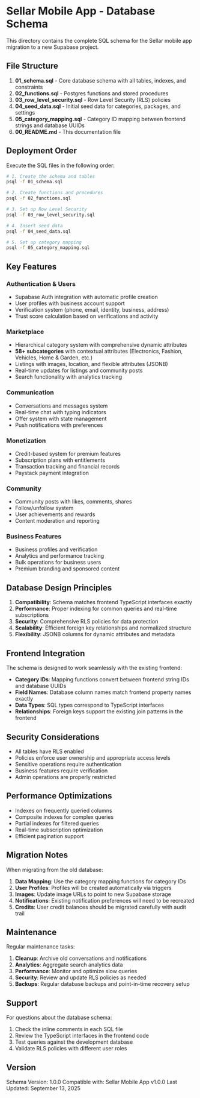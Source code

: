 # Sellar Mobile App - Database Schema

This directory contains the complete SQL schema for the Sellar mobile app migration to a new Supabase project.

## File Structure

1. **01_schema.sql** - Core database schema with all tables, indexes, and constraints
2. **02_functions.sql** - Postgres functions and stored procedures
3. **03_row_level_security.sql** - Row Level Security (RLS) policies
4. **04_seed_data.sql** - Initial seed data for categories, packages, and settings
5. **05_category_mapping.sql** - Category ID mapping between frontend strings and database UUIDs
6. **00_README.md** - This documentation file

## Deployment Order

Execute the SQL files in the following order:

```bash
# 1. Create the schema and tables
psql -f 01_schema.sql

# 2. Create functions and procedures
psql -f 02_functions.sql

# 3. Set up Row Level Security
psql -f 03_row_level_security.sql

# 4. Insert seed data
psql -f 04_seed_data.sql

# 5. Set up category mapping
psql -f 05_category_mapping.sql
```

## Key Features

### Authentication & Users
- Supabase Auth integration with automatic profile creation
- User profiles with business account support
- Verification system (phone, email, identity, business, address)
- Trust score calculation based on verifications and activity

### Marketplace
- Hierarchical category system with comprehensive dynamic attributes
- **58+ subcategories** with contextual attributes (Electronics, Fashion, Vehicles, Home & Garden, etc.)
- Listings with images, location, and flexible attributes (JSONB)
- Real-time updates for listings and community posts
- Search functionality with analytics tracking

### Communication
- Conversations and messages system
- Real-time chat with typing indicators
- Offer system with state management
- Push notifications with preferences

### Monetization
- Credit-based system for premium features
- Subscription plans with entitlements
- Transaction tracking and financial records
- Paystack payment integration

### Community
- Community posts with likes, comments, shares
- Follow/unfollow system
- User achievements and rewards
- Content moderation and reporting

### Business Features
- Business profiles and verification
- Analytics and performance tracking
- Bulk operations for business users
- Premium branding and sponsored content

## Database Design Principles

1. **Compatibility**: Schema matches frontend TypeScript interfaces exactly
2. **Performance**: Proper indexing for common queries and real-time subscriptions
3. **Security**: Comprehensive RLS policies for data protection
4. **Scalability**: Efficient foreign key relationships and normalized structure
5. **Flexibility**: JSONB columns for dynamic attributes and metadata

## Frontend Integration

The schema is designed to work seamlessly with the existing frontend:

- **Category IDs**: Mapping functions convert between frontend string IDs and database UUIDs
- **Field Names**: Database column names match frontend property names exactly
- **Data Types**: SQL types correspond to TypeScript interfaces
- **Relationships**: Foreign keys support the existing join patterns in the frontend

## Security Considerations

- All tables have RLS enabled
- Policies enforce user ownership and appropriate access levels
- Sensitive operations require authentication
- Business features require verification
- Admin operations are properly restricted

## Performance Optimizations

- Indexes on frequently queried columns
- Composite indexes for complex queries
- Partial indexes for filtered queries
- Real-time subscription optimization
- Efficient pagination support

## Migration Notes

When migrating from the old database:

1. **Data Mapping**: Use the category mapping functions for category IDs
2. **User Profiles**: Profiles will be created automatically via triggers
3. **Images**: Update image URLs to point to new Supabase storage
4. **Notifications**: Existing notification preferences will need to be recreated
5. **Credits**: User credit balances should be migrated carefully with audit trail

## Maintenance

Regular maintenance tasks:

1. **Cleanup**: Archive old conversations and notifications
2. **Analytics**: Aggregate search analytics data
3. **Performance**: Monitor and optimize slow queries
4. **Security**: Review and update RLS policies as needed
5. **Backups**: Regular database backups and point-in-time recovery setup

## Support

For questions about the database schema:

1. Check the inline comments in each SQL file
2. Review the TypeScript interfaces in the frontend code
3. Test queries against the development database
4. Validate RLS policies with different user roles

## Version

Schema Version: 1.0.0
Compatible with: Sellar Mobile App v1.0.0
Last Updated: September 13, 2025
